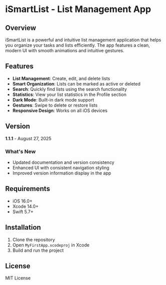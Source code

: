 # iSmartList - List Management App

## Overview
iSmartList is a powerful and intuitive list management application that helps you organize your tasks and lists efficiently. The app features a clean, modern UI with smooth animations and intuitive gestures.

## Features
- **List Management**: Create, edit, and delete lists
- **Smart Organization**: Lists can be marked as active or deleted
- **Search**: Quickly find lists using the search functionality
- **Statistics**: View your list statistics in the Profile section
- **Dark Mode**: Built-in dark mode support
- **Gestures**: Swipe to delete or restore lists
- **Responsive Design**: Works on all iOS devices

## Version
**1.1.1** - August 27, 2025

### What's New
- Updated documentation and version consistency
- Enhanced UI with consistent navigation styling
- Improved version information display in the app

## Requirements
- iOS 16.0+
- Xcode 14.0+
- Swift 5.7+

## Installation
1. Clone the repository
2. Open `MyFirstApp.xcodeproj` in Xcode
3. Build and run the project

## License
MIT License
